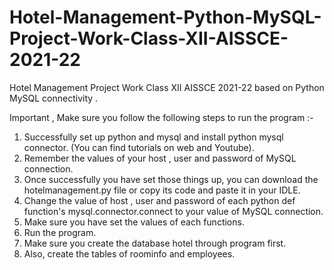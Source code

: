 # Hotel-Management-Python-MySQL-Project-Work-Class-XII-AISSCE-2021-22
Hotel Management Project Work Class XII AISSCE 2021-22 based on Python MySQL connectivity .

Important , Make sure you follow the following steps to run the program :-
1. Successfully set up python and mysql and install python mysql connector. (You can find tutorials on web and Youtube).
2. Remember the values of your host , user and password of MySQL connection.
3. Once successfully you have set those things up, you can download the hotelmanagement.py file or copy its code and paste it in your IDLE. 
4. Change the value of host , user and password of each python def function's mysql.connector.connect to your value of MySQL connection.
5. Make sure you have set the values of each functions.
6. Run the program.
7. Make sure you create the database hotel through program first.
8. Also, create the tables of roominfo and employees.
